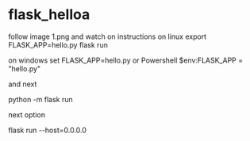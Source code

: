 # flask_helloa
follow image 1.png and watch on instructions
on linux
export FLASK_APP=hello.py
flask run

on windows
set FLASK_APP=hello.py
or Powershell 
$env:FLASK_APP = "hello.py"

and next 

python -m flask run


next option

flask run --host=0.0.0.0

